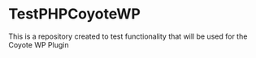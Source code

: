 # TestPHPCoyoteWP
This is a repository created to test functionality that will be used for the Coyote WP Plugin
